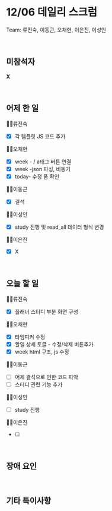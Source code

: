 # 12/06 데일리 스크럼

Team: 류진숙, 이동근, 오채현, 이은진, 이성인

<br>

## 미참석자

**X**

<br>

## 어제 한 일

👨‍💻류진숙

- [x]  각 템플릿 JS 코드 추가

👨‍💻오채현

- [x]  week - / a태그 버튼 연결
- [x]  week -json 파싱, 비동기
- [x]  today- 수정 폼 확인

👨‍💻이동근

- [x]  결석

👨‍💻이성인

- [x]  study 진행 및 read_all 데이터 형식 변경

👨‍💻이은진

- [x]  X

<br>

## 오늘 할 일

👨‍💻류진숙

- [x]  플래너 스터디 부분 화면 구성

👨‍💻오채현

- [x]  타임피커 수정
- [x]  할일 상세 토글 - 수정/삭제 버튼추가
- [x]  week html 구조, js 수정

👨‍💻이동근

- [ ]  어제 결석으로 인한 코드 파악
- [ ]  스터디 관련 기능 추가

👨‍💻이성인

- [ ]  study 진행

👨‍💻이은진

- [ ]  

<br>

## 장애 요인

<br>

## 기타 특이사항